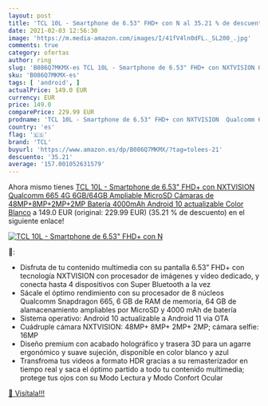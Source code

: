 ```yaml
---
layout: post
title: 'TCL 10L - Smartphone de 6.53" FHD+ con N al 35.21 % de descuento'
date: 2021-02-03 12:56:30
image: 'https://m.media-amazon.com/images/I/41fV4ln0dFL._SL200_.jpg'
comments: true
category: ofertas
author: ring
slug: 'B086Q7MKMX-es TCL 10L - Smartphone de 6.53" FHD+ con NXTVISION Qualcomm...'
sku: 'B086Q7MKMX-es'
tags: [ 'android', ]
actualPrice: 149.0 EUR
currency: EUR
price: 149.0
comparePrice: 229.99 EUR
prodname: 'TCL 10L - Smartphone de 6.53" FHD+ con NXTVISION  Qualcomm 665 4G  6GB/64GB Ampliable MicroSD  Cámaras de 48MP+8MP+2MP+2MP  Batería 4000mAh  Android 10 actualizable  Color Blanco'
country: 'es'
flag: '🇪🇸'
brand: 'TCL'
buyurl: 'https://www.amazon.es/dp/B086Q7MKMX/?tag=tolees-21'
descuento: '35.21'
average: '157.001052631579'
---
```


Ahora mismo tienes [TCL 10L - Smartphone de 6.53" FHD+ con NXTVISION  Qualcomm 665 4G  6GB/64GB Ampliable MicroSD  Cámaras de 48MP+8MP+2MP+2MP  Batería 4000mAh  Android 10 actualizable  Color Blanco](https://www.amazon.es/dp/B086Q7MKMX/?tag=tolees-21) a 149.0 EUR (original: 229.99 EUR) (35.21 %  de descuento) en el siguiente enlace!

[![TCL 10L - Smartphone de 6.53" FHD+ con N](https://m.media-amazon.com/images/I/41fV4ln0dFL._SL200_.jpg)](https://www.amazon.es/dp/B086Q7MKMX/?tag=tolees-21)

🔎:

- Disfruta de tu contenido multimedia con su pantalla 6.53” FHD+ con tecnología NXTVISION con procesador de imágenes y vídeo dedicado, y conecta hasta 4 dispositivos con Super Bluetooth a la vez
- Sácale el óptimo rendimiento con su procesador de 8 núcleos Qualcomm Snapdragon 665, 6 GB de RAM de memoria, 64 GB de alamacenamiento ampliables por MicroSD y 4000 mAh de batería
- Sistema operativo: Android 10 actualizable a Android 11 via OTA
- Cuádruple cámara NXTVISION: 48MP+ 8MP+ 2MP+ 2MP; cámara selfie: 16MP
- Diseño premium con acabado holográfico y trasera 3D para un agarre ergonómico y suave sujeción, disponible en color blanco y azul
- Transfroma tus videos a formato HDR gracias a su remasterizador en tiempo real y saca el óptimo partido a todo tu contenido multimedia; protege tus ojos con su Modo Lectura y Modo Confort Ocular

[🛒 Visítala!!!](https://www.amazon.es/dp/B086Q7MKMX/?tag=tolees-21)

